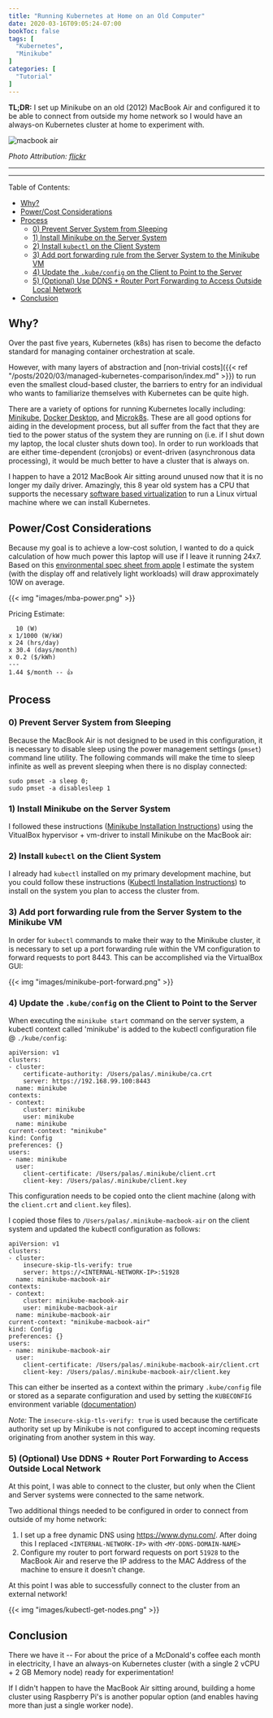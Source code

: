 ```yaml
---
title: "Running Kubernetes at Home on an Old Computer"
date: 2020-03-16T09:05:24-07:00
bookToc: false
tags: [
  "Kubernetes",
  "Minikube"
]
categories: [
  "Tutorial"
]
---
```


**TL;DR:** I set up Minikube on an old (2012) MacBook Air and configured it to be able to connect from outside my home network so I would have an always-on Kubernetes cluster at home to experiment with.

![macbook air](/static/images/macbook-air.jpg)

*Photo Attribution: [flickr](https://flickr.com/photos/pahudson/5127789519/in/photolist-8P8gb8-afjVVd-sVaUtd-4vxyii-8PbmZQ-4vBEo3-4vxyGR-4vBEx9-4m6Uar-4Ykxb1-4vxysv-4xrcrc-5XtHJY-5Xpuee-5Xpuve-4m9FUL-9dUh84-5XpvMz-5XtHTq-66nicm-4Ygiht-4s33cu-5XtHrb-4YkxAy-8NuFUn-4YkxL9-4Ygi84-7daFrV-4C92kK-4YkM85-7dexwb-5XtJaL-7dexW7-7dexPG-5Xpwax-fA3EnA-5XtKSh-ea6KL6-coVFws-coVJSu-4ud9UZ-5QLfy1-7ViDVD-dfYj9B-68FXdw-68BHUH-68BHzM-68BHEk-68FWYo-68FXCf)*

---

<!--more--> 

---

Table of Contents:
- [Why?](#why)
- [Power/Cost Considerations](#powercost-considerations)
- [Process](#process)
  - [0) Prevent Server System from Sleeping](#0-prevent-server-system-from-sleeping)
  - [1) Install Minikube on the Server System](#1-install-minikube-on-the-server-system)
  - [2) Install `kubectl` on the Client System](#2-install-kubectl-on-the-client-system)
  - [3) Add port forwarding rule from the Server System to the Minikube VM](#3-add-port-forwarding-rule-from-the-server-system-to-the-minikube-vm)
  - [4) Update the `.kube/config` on the Client to Point to the Server](#4-update-the-kubeconfig-on-the-client-to-point-to-the-server)
  - [5) (Optional) Use DDNS + Router Port Forwarding to Access Outside Local Network](#5-optional-use-ddns--router-port-forwarding-to-access-outside-local-network)
- [Conclusion](#conclusion)

## Why?

Over the past five years, Kubernetes (k8s) has risen to become the defacto standard for managing container orchestration at scale. 

However, with many layers of abstraction and [non-trivial costs]({{< ref "/posts/2020/03/managed-kubernetes-comparison/index.md" >}}) to run even the smallest cloud-based cluster, the barriers to entry for an individual who wants to familiarize themselves with Kubernetes can be quite high. 

There are a variety of options for running Kubernetes locally including: [Minikube](https://github.com/kubernetes/minikube), [Docker Desktop](https://www.docker.com/products/kubernetes), and [Microk8s](https://microk8s.io/). These are all good options for aiding in the development process, but all suffer from the fact that they are tied to the power status of the system they are running on (i.e. if I shut down my laptop, the local cluster shuts down too). In order to run workloads that are either time-dependent (cronjobs) or event-driven (asynchronous data processing), it would be much better to have a cluster that is always on.

I happen to have a 2012 MacBook Air sitting around unused now that it is no longer my daily driver. Amazingly, this 8 year old system has a CPU that supports the necessary [software based virtualization](https://en.wikipedia.org/wiki/X86_virtualization) to run a Linux virtual machine where we can install Kubernetes.

## Power/Cost Considerations

Because my goal is to achieve a low-cost solution, I wanted to do a quick calculation of how much power this laptop will use if I leave it running 24x7. Based on this [environmental spec sheet from apple](https://www.apple.com/environment/pdf/products/archive/2012/13inch_macbookair_per_june2012.pdf) I estimate the system (with the display off and relatively light workloads) will draw approximately 10W on average.

{{< img "images/mba-power.png" >}}

Pricing Estimate:
```
  10 (W) 
x 1/1000 (W/kW) 
x 24 (hrs/day) 
x 30.4 (days/month) 
x 0.2 ($/kWh)
---
1.44 $/month -- 👍
```

## Process

### 0) Prevent Server System from Sleeping

Because the MacBook Air is not designed to be used in this configuration, it is necessary to disable sleep using the power management settings (`pmset`) command line utility. The following commands will make the time to sleep infinite as well as prevent sleeping when there is no display connected:

```
sudo pmset -a sleep 0; 
sudo pmset -a disablesleep 1
```

### 1) Install Minikube on the Server System

I followed these instructions ([Minikube Installation Instructions](https://kubernetes.io/docs/tasks/tools/install-minikube/)) using the VitualBox hypervisor + vm-driver to install Minikube on the MacBook air: 

### 2) Install `kubectl` on the Client System

I already had `kubectl` installed on my primary development machine, but you could follow these instructions ([Kubectl Installation Instructions](https://kubernetes.io/docs/tasks/tools/install-kubectl/)) to install on the system you plan to access the cluster from. 

### 3) Add port forwarding rule from the Server System to the Minikube VM

In order for `kubectl` commands to make their way to the Minikube cluster, it is necessary to set up a port forwarding rule within the VM configuration to forward requests to port 8443. This can be accomplished via the VirtualBox GUI:

{{< img "images/minikube-port-forward.png" >}}

### 4) Update the `.kube/config` on the Client to Point to the Server

When executing the `minikube start` command on the server system, a kubectl context called 'minikube' is added to the kubectl configuration file @ `./kube/config`:

    apiVersion: v1
    clusters:
    - cluster:
        certificate-authority: /Users/palas/.minikube/ca.crt
        server: https://192.168.99.100:8443
      name: minikube
    contexts:
    - context:
        cluster: minikube
        user: minikube
      name: minikube
    current-context: "minikube"
    kind: Config
    preferences: {}
    users:
    - name: minikube
      user:
        client-certificate: /Users/palas/.minikube/client.crt
        client-key: /Users/palas/.minikube/client.key

This configuration needs to be copied onto the client machine (along with the `client.crt` and `client.key` files).

I copied those files to `/Users/palas/.minikube-macbook-air` on the client system and updated the kubectl configuration as follows:

    apiVersion: v1
    clusters:
    - cluster:
        insecure-skip-tls-verify: true
        server: https://<INTERNAL-NETWORK-IP>:51928
      name: minikube-macbook-air
    contexts:
    - context:
        cluster: minikube-macbook-air
        user: minikube-macbook-air
      name: minikube-macbook-air
    current-context: "minikube-macbook-air"
    kind: Config
    preferences: {}
    users:
    - name: minikube-macbook-air
      user:
        client-certificate: /Users/palas/.minikube-macbook-air/client.crt
        client-key: /Users/palas/.minikube-macbook-air/client.key

This can either be inserted as a context within the primary `.kube/config` file or stored as a separate configuration and used by setting the `KUBECONFIG` environment variable ([documentation](https://kubernetes.io/docs/tasks/access-application-cluster/configure-access-multiple-clusters/#set-the-kubeconfig-environment-variable))

*Note:* The `insecure-skip-tls-verify: true` is used because the certificate authority set up by Minikube is not configured to accept incoming requests originating from another system in this way.

### 5) (Optional) Use DDNS + Router Port Forwarding to Access Outside Local Network

At this point, I was able to connect to the cluster, but only when the Client and Server systems were connected to the same network. 

Two additional things needed to be configured in order to connect from outside of my home network:

  1) I set up a free dynamic DNS using https://www.dynu.com/. After doing this I replaced `<INTERNAL-NETWORK-IP>` with `<MY-DDNS-DOMAIN-NAME>` 
  2) Configure my router to port forward requests on port `51928` to the MacBook Air and reserve the IP address to the MAC Address of the machine to ensure it doesn't change.
   
At this point I was able to successfully connect to the cluster from an external network!

{{< img "images/kubectl-get-nodes.png" >}}

## Conclusion

There we have it -- For about the price of a McDonald's coffee each month in electricity, I have an always-on Kubernetes cluster (with a single 2 vCPU + 2 GB Memory node) ready for experimentation!  

If I didn't happen to have the MacBook Air sitting around, building a home cluster using Raspberry Pi's is another popular option (and enables having more than just a single worker node). 






